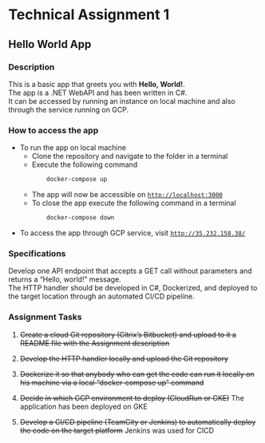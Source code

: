 # Technical Assignment 1

## Hello World App

### Description
This is a basic app that greets you with **Hello, World!**.  
The app is a .NET WebAPI and has been written in C#.  
It can be accessed by running an instance on local machine and also through the service running on GCP.

### How to access the app
- To run the app on local machine
    - Clone the repository and navigate to the folder in a terminal
    - Execute the following command
        ```Powershell
            docker-compose up
        ```
    - The app will now be accessible on [`http://localhost:3000`](http://localhost:3000)
    - To close the app execute the following command in a terminal
        ```Powershell
            docker-compose down
        ```
- To access the app through GCP service, visit [`http://35.232.158.38/`](http://35.232.158.38/)

### Specifications
Develop one API endpoint that accepts a GET call without parameters and returns a “Hello, world!” message.  
The HTTP handler should be developed in C#, Dockerized, and deployed to the target location through an automated CI/CD pipeline.

### Assignment Tasks
1. ~~Create a cloud Git repository (Citrix’s Bitbucket) and upload to it a README file with the Assignment description~~

2. ~~Develop the HTTP handler locally and upload the Git repository~~

3. ~~Dockerize it so that anybody who can get the code can run it locally on his machine via a local “docker-compose up” command~~

4. ~~Decide in which GCP environment to deploy (CloudRun or GKE)~~ The application has been deployed on GKE

5. ~~Develop a CI/CD pipeline (TeamCity or Jenkins) to automatically deploy the code on the target platform~~ Jenkins was used for CICD